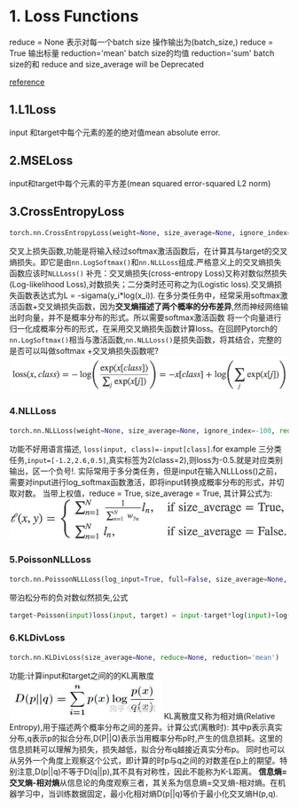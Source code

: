 # 1. Loss Functions
reduce = None 表示对每一个batch size 操作输出为(batch_size,)
reduce = True 输出标量
reduction='mean' batch size的均值
reduction='sum'  batch size的和
reduce and size_average will be Deprecated

[reference](https://zhuanlan.zhihu.com/p/61379965)
## 1.L1Loss
input 和target中每个元素的差的绝对值mean absolute error.

## 2.MSELoss
input和target中每个元素的平方差(mean squared error-squared L2 norm)

## 3.CrossEntropyLoss
```python
torch.nn.CrossEntropyLoss(weight=None, size_average=None, ignore_index=-100, reduce=None, reduction='mean')

```
交叉上损失函数,功能是将输入经过softmax激活函数后，在计算其与target的交叉熵损失。即它是由`nn.LogSoftmax()`和`nn.NLLLoss`组成.严格意义上的交叉熵损失函数应该时`NLLLoss()`
补充：交叉熵损失(cross-entropy Loss)又称对数似然损失(Log-likelihood Loss),对数损失；二分类时还可称之为(Logistic loss).交叉熵损失函数表达式为L = -sigama(y_i*log(x_i)).
在多分类任务中，经常采用softmax激活函数+交叉熵损失函数，因为**交叉熵描述了两个概率的分布差异**,然而神经网络输出时向量，并不是概率分布的形式。所以需要softmax激活函数
将一个向量进行归一化成概率分布的形式，在采用交叉熵损失函数计算loss。在回顾Pytorch的`nn.LogSoftmax()`相当与激活函数,`nn.NLLLoss()`是损失函数，将其结合，完整的是否可以叫做softmax
+交叉熵损失函数呢?
![crossEntropy](https://github.com/kadimakipp/network/raw/master/samhi/losses/images/crossEntropy.jpg)

### 4.NLLLoss
```python
torch.nn.NLLLoss(weight=None, size_average=None, ignore_index=-100, reduce=None, reduction='mean')
```
功能不好用语言描述, `loss(input, class)=-input[class]`.for example 三分类任务,`input=[-1.2,2.6,0.5]`,真实标签为2(class=2),则loss为-0.5.就是对应类别输出，区一个负号!.
实际常用于多分类任务，但是input在输入NLLLoss()之前，需要对input进行log_softmax函数激活，即将input转换成概率分布的形式，并切取对数。
当带上权值，reduce = True, size_average = True, 其计算公式为:
![NLLLoss](https://github.com/kadimakipp/network/raw/master/samhi/losses/images/NLLLoss.jpg)

### 5.PoissonNLLLoss
```python
torch.nn.PoissonNLLLoss(log_input=True, full=False, size_average=None, eps=1e-08, reduce=None, reduction='mean')
```
带泊松分布的负对数似然损失,公式
```python
target~Poisson(input)loss(input, target) = input-target*log(input)+log(target!)
```

### 6.KLDivLoss
```python
torch.nn.KLDivLoss(size_average=None, reduce=None, reduction='mean')
```
功能:计算input和target之间的的KL离散度
![KLdiv](https://github.com/kadimakipp/network/raw/master/samhi/losses/images/KLdivLoss.jpg)
KL离散度又称为相对熵(Relative Entropy),用于描述两个概率分布之间的差异。计算公式(离散时):
其中p表示真实分布,q表示p的拟合分布,D(P||Q)表示当用概率分布p时,产生的信息损耗。这里的信息损耗可以理解为损失，损失越低，拟合分布q越接近真实分布p。
同时也可以从另外一个角度上观察这个公式，即计算的时p与q之间的对数差在p上的期望。特别注意,D(p||q)不等于D(q||p),其不具有对称性，因此不能称为K-L距离。
**信息熵=交叉熵-相对熵**从信息论的角度观察三者，其关系为信息熵=交叉熵-相对熵。在机器学习中，当训练数据固定，最小化相对熵D(p||q)等价于最小化交叉熵H(p,q).

